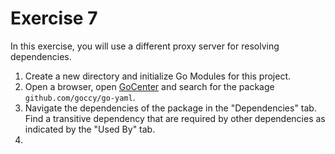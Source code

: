 # Exercise 7

In this exercise, you will use a different proxy server for resolving dependencies.

1. Create a new directory and initialize Go Modules for this project.
2. Open a browser, open [GoCenter](https://search.gocenter.io/) and search for the package `github.com/goccy/go-yaml`.
3. Navigate the dependencies of the package in the "Dependencies" tab. Find a transitive dependency that are required by other dependencies as indicated by the "Used By" tab.
4. 